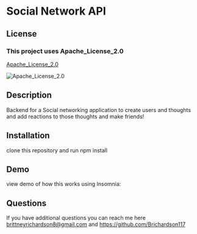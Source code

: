 # Social Network API

  ## License
  
  ### This project uses Apache_License_2.0
  
  [Apache_License_2.0](https://opensource.org/license/Apache_License_2.0)
  
  
  ![Apache_License_2.0](https://shields.io/badge/license-Apache_License_2.0-brightgreen)
  

  ## Description
  Backend for a Social networking application to create users and thoughts and add reactions to those thoughts and make friends!
  

  ## Installation
  clone this repository and run npm install

  ## Demo
  view demo of how this works using Insomnia: 


  ## Questions
 If you have additional questions you can reach me here brittneyrichardson8@gmail.com and https://github.com/Brichardson117
